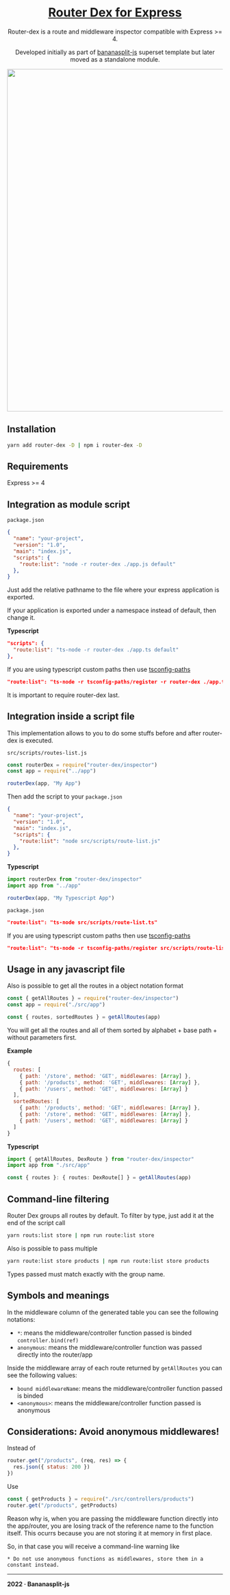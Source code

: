 <h1 align="center"><a href="https://github.com/diegoulloao/router-dex">Router Dex for Express</a></h1>

<p align="center">Router-dex is a route and middleware inspector compatible with Express >= 4.</p>
<p align="center">Developed initially as part of <a href="https://github.com/bananasplit-js/bananasplit-js">bananasplit-js</a> superset template but later moved as a standalone module.</p>

<p align="center"><img src="https://raw.githubusercontent.com/diegoulloao/router-dex/dev/public/capture.png" width="800" /></p>

## Installation
```zsh
yarn add router-dex -D | npm i router-dex -D
```

## Requirements
Express >= 4

## Integration as module script
`package.json`
```json
{
  "name": "your-project",
  "version": "1.0",
  "main": "index.js",
  "scripts": {
    "route:list": "node -r router-dex ./app.js default"
  },
}
```

Just add the relative pathname to the file where your express application is exported.

If your application is exported under a namespace instead of default, then change it.

**Typescript**
```json
"scripts": {
  "route:list": "ts-node -r router-dex ./app.ts default"
},
```

If you are using typescript custom paths then use [tsconfig-paths](https://github.com/dividab/tsconfig-paths)
```json
"route:list": "ts-node -r tsconfig-paths/register -r router-dex ./app.ts default"
```
It is important to require router-dex last.

## Integration inside a script file
This implementation allows to you to do some stuffs before and after router-dex is executed.

`src/scripts/routes-list.js`
```js
const routerDex = require("router-dex/inspector")
const app = require("../app")

routerDex(app, "My App")

```

Then add the script to your `package.json`
```json
{
  "name": "your-project",
  "version": "1.0",
  "main": "index.js",
  "scripts": {
    "route:list": "node src/scripts/route-list.js"
  },
}
```

**Typescript**
```typescript
import routerDex from "router-dex/inspector"
import app from "../app"

routerDex(app, "My Typescript App")
```

`package.json`
```json
"route:list": "ts-node src/scripts/route-list.ts"
```

If you are using typescript custom paths then use [tsconfig-paths](https://github.com/dividab/tsconfig-paths)
```json
"route:list": "ts-node -r tsconfig-paths/register src/scripts/route-list.ts"
```

## Usage in any javascript file
Also is possible to get all the routes in a object notation format

```js
const { getAllRoutes } = require("router-dex/inspector")
const app = require("./src/app")

const { routes, sortedRoutes } = getAllRoutes(app)
```

You will get all the routes and all of them sorted by alphabet + base path + without parameters first.

**Example**
```js
{
  routes: [
    { path: '/store', method: 'GET', middlewares: [Array] },
    { path: '/products', method: 'GET', middlewares: [Array] },
    { path: '/users', method: 'GET', middlewares: [Array] }
  ],
  sortedRoutes: [
    { path: '/products', method: 'GET', middlewares: [Array] },
    { path: '/store', method: 'GET', middlewares: [Array] },
    { path: '/users', method: 'GET', middlewares: [Array] }
  ]
}
```

**Typescript**
```typescript
import { getAllRoutes, DexRoute } from "router-dex/inspector"
import app from "./src/app"

const { routes }: { routes: DexRoute[] } = getAllRoutes(app)
```

## Command-line filtering
Router Dex groups all routes by default. To filter by type, just add it at the end of the script call
```zsh
yarn routs:list store | npm run route:list store
```

Also is possible to pass multiple
```zsh
yarn route:list store products | npm run route:list store products
```

Types passed must match exactly with the group name.

## Symbols and meanings
In the middleware column of the generated table you can see the following notations:
- `*`: means the middleware/controller function passed is binded `controller.bind(ref)`
- `anonymous`: means the middleware/controller function was passed directly into the router/app

Inside the middleware array of each route returned by `getAllRoutes` you can see the following values:
- `bound middlewareName`: means the middleware/controller function passed is binded
- `<anonymous>`: means the middleware/controller function passed is anonymous

## Considerations: Avoid anonymous middlewares!
Instead of
```js
router.get("/products", (req, res) => {
  res.json({ status: 200 })
})
```

Use
```js
const { getProducts } = require("./src/controllers/products")
router.get("/products", getProducts)
```

Reason why is, when you are passing the middleware function directly into the app/router, you are losing track of the reference name to the function itself. This ocurrs because you are not storing it at memory in first place.

So, in that case you will receive a command-line warning like
```
* Do not use anonymous functions as middlewares, store them in a constant instead.
```

---
**2022 · Bananasplit-js**
